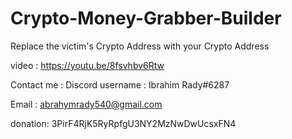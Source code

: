 # Crypto-Money-Grabber-Builder

Replace the victim's Crypto Address with your Crypto Address

video : https://youtu.be/8fsvhbv6Rtw


Contact me :
Discord username : Ibrahim Rady#6287

Email : abrahymrady540@gmail.com


donation:
3PirF4RjK5RyRpfgU3NY2MzNwDwUcsxFN4

